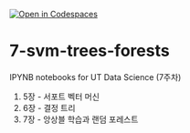 [![Open in Codespaces](https://classroom.github.com/assets/launch-codespace-2972f46106e565e64193e422d61a12cf1da4916b45550586e14ef0a7c637dd04.svg)](https://classroom.github.com/open-in-codespaces?assignment_repo_id=16596229)
# 7-svm-trees-forests

IPYNB notebooks for UT Data Science (7주차)

1. 5장 - 서포트 벡터 머신
2. 6장 - 결정 트리
3. 7장 - 앙상블 학습과 랜덤 포레스트
